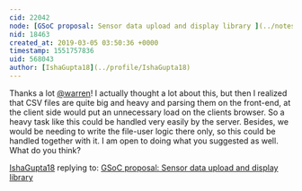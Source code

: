 ```yaml
---
cid: 22042
node: [GSoC proposal: Sensor data upload and display library ](../notes/IshaGupta18/03-04-2019/gsoc-proposal-sensor-data-upload-and-display-library)
nid: 18463
created_at: 2019-03-05 03:50:36 +0000
timestamp: 1551757836
uid: 568043
author: [IshaGupta18](../profile/IshaGupta18)
---
```


 Thanks a lot [@warren](/profile/warren)! I actually thought a lot about this, but then I realized that CSV files are quite big and heavy and parsing them on the front-end, at the client side would put an unnecessary load on the clients browser. So a heavy task like this could be handled very easily by the server. Besides, we would be needing to write the file-user logic there only, so this could be handled together with it. I am open to doing what you suggested as well. What do you think?

[IshaGupta18](../profile/IshaGupta18) replying to: [GSoC proposal: Sensor data upload and display library ](../notes/IshaGupta18/03-04-2019/gsoc-proposal-sensor-data-upload-and-display-library)

